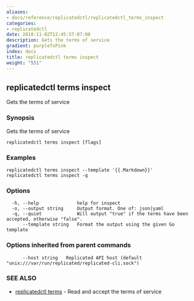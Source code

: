 ```yaml
---
aliases:
- docs/reference/replicatedctl/replicatedctl_terms_inspect
categories:
- replicatedctl
date: 2018-11-02T12:45:57-07:00
description: Gets the terms of service
gradient: purpleToPink
index: docs
title: replicatedctl terms inspect
weight: "551"
---
```


## replicatedctl terms inspect

Gets the terms of service

### Synopsis

Gets the terms of service

```
replicatedctl terms inspect [flags]
```

### Examples

```
replicatedctl terms inspect --template '{{.Markdown}}'
replicatedctl terms inspect -q
```

### Options

```
  -h, --help              help for inspect
  -o, --output string     Output format. One of: json|yaml
  -q, --quiet             Will output "true" if the terms have been accepted, otherwise "false".
      --template string   Format the output using the given Go template
```

### Options inherited from parent commands

```
      --host string   Replicated API host (default "unix:///var/run/replicated/replicated-cli.sock")
```

### SEE ALSO

* [replicatedctl terms](/api/replicatedctl/replicatedctl_terms/)	 - Read and accept the terms of service


